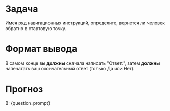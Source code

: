 # Задача
Имея ряд навигационных инструкций, определите, вернется ли человек обратно в стартовую точку.

# Формат вывода
В самом конце вы **должны** сначала написать "Ответ:", затем **должны** напечатать ваш окончательный ответ (только Да или Нет).

# Прогноз
В: {question_prompt}